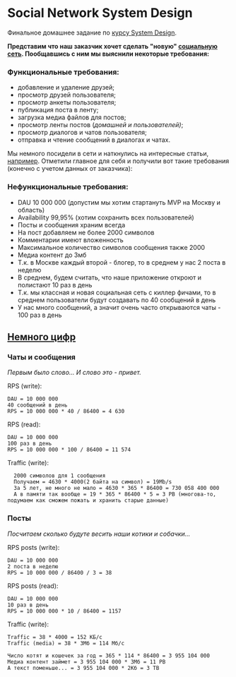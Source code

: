 # Social Network System Design

Финальное домашнее задание по [курсу System Design](https://balun.courses/courses/system_design).

**Представим что наш заказчик хочет сделать "новую" [социальную сеть](https://www.youtube.com/watch?v=54izAMhnj0c). Пообщавшись с ним мы выяснили некоторые требования:**

### Функциональные требования:
- добавление и удаление друзей;
- просмотр друзей пользователя;
- просмотр анкеты пользователя;
- публикация поста в ленту;
- загрузка медиа файлов для постов;
- просмотр ленты постов (*домашней и пользователей)*;
- просмотр диалогов и чатов пользователя;
- отправка и чтение сообщений в диалогах и чатах.

Мы немного посидели в сети и наткнулись на интересные статьи, [например](https://vc.ru/vk/279614-auditoriya-vkontakte-2021-ezhegodnyy-rost-prodolzhaetsya). Отметили главное для себя и получили вот такие требования (конечно с учетом данных от заказчика):
### Нефункциональные требования:
- DAU 10 000 000 (допустим мы хотим стартануть MVP на Москву и область)
- Availability 99,95% (хотим сохранить всех пользователей)
- Посты и сообщения храним всегда 
- На пост добавляем не более 2000 символов
- Комментарии имеют вложенность
- Максимальное количество символов сообщения также 2000
- Медиа контент до 3мб
- Т.к. в Москве каждый второй - блогер, то в среднем у нас 2 поста в неделю
- В среднем, будем считать, что наше приложение откроют и полистают 10 раз в день
- Т.к. мы классная и новая социальная сеть с киллер фичами, то в среднем пользователи будут создавать по 40 сообщений в день
- У нас много сообщений, а значит очень часто открываются чаты - 100 раз в день

## [Немного цифр](https://www.youtube.com/watch?v=LIZ1q7MdnCE&t=1s)

### Чаты и сообщения
*Первым было слово... И слово это - привет.*

RPS (write):
```
DAU = 10 000 000
40 сообщений в день
RPS = 10 000 000 * 40 / 86400 = 4 630
```

RPS (read):
```
DAU = 10 000 000
100 раз в день
RPS = 10 000 000 * 100 / 86400 = 11 574
```

Traffic (write):
```
  2000 символов для 1 сообщения
  Получаем = 4630 * 4000(2 байта на символ) = 19Mb/s
  За 5 лет, не много не мало = 4630 * 365 * 86400 = 730 058 400 000
  А в памяти так вообще = 19 * 365 * 86400 * 5 = 3 PB (многова-то, подумаем как сможем пожать и хранить старые данные)
```

### Посты
*Посчитаем сколько будуте весить наши котики и собачки...*

RPS posts (write):
```
DAU = 10 000 000
2 поста в неделю
RPS = 10 000 000 / 86400 / 3 = 38
```

RPS posts (read):
```
DAU = 10 000 000
10 раз в день
RPS = 10 000 000 * 10 / 86400 = 1157
```
Traffic (write):
```
Traffic = 38 * 4000 = 152 КБ/c
Traffic (media) = 38 * 3Мб = 114 Мб/c

Число котят и кошечек за год = 365 * 114 * 86400 = 3 955 104 000
Медиа контент займет = 3 955 104 000 * 3Мб = 11 PB
А текст поменьше... = 3 955 104 000 * 2Кб = 3 TB
```